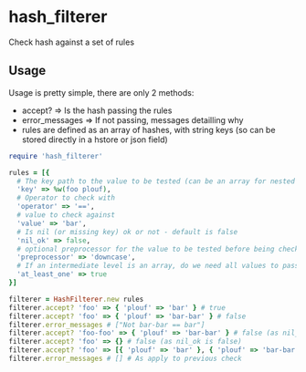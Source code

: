 # hash_filterer
Check hash against a set of rules

## Usage
Usage is pretty simple, there are only 2 methods:
 - accept? => Is the hash passing the rules
 - error_messages => If not passing, messages detailling why
 - rules are defined as an array of hashes, with string keys (so can be stored directly in a hstore or json field)

```ruby
require 'hash_filterer'

rules = [{
  # The key path to the value to be tested (can be an array for nested fields)
  'key' => %w(foo plouf),
  # Operator to check with
  'operator' => '==',
  # value to check against
  'value' => 'bar',
  # Is nil (or missing key) ok or not - default is false
  'nil_ok' => false,
  # optional preprocessor for the value to be tested before being checked. must be a public function of the value
  'preprocessor' => 'downcase',
  # If an intermediate level is an array, do we need all values to pass, or just one ?
  'at_least_one' => true
}]

filterer = HashFilterer.new rules
filterer.accept? 'foo' => { 'plouf' => 'bar' } # true
filterer.accept? 'foo' => { 'plouf' => 'bar-bar' } # false
filterer.error_messages # ["Not bar-bar == bar"]
filterer.accept? 'foo-foo' => { 'plouf' => 'bar-bar' } # false (as nil_ok is false)
filterer.accept? 'foo' => {} # false (as nil_ok is false)
filterer.accept? 'foo' => [{ 'plouf' => 'bar' }, { 'plouf' => 'bar-bar' }] # true (as at_least_one is true)
filterer.error_messages # [] # As apply to previous check
```
